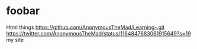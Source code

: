 # foobar
Html things
https://github.com/AnonymousTheMad/Learning-.git
https://twitter.com/AnonymousTheMad/status/1164847683061915649?s=19
my site
